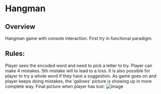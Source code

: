# Hangman

Overview
----
Hangman game with console interaction.
First try in functional paradigm.


Rules:
----
Player sees the encoded word and need to pick a letter to try.
Player can make 4 mistakes. 5th mistake will to lead to a loss.
It is also possible for player to try a whole word if they have a suggestion.
As game goes on and player keeps doing mistakes, the 'gallows' picture is 
showing up in more complete way.
Final picture when player has lost:
![image](https://github.com/Rnd-mi/hangman-game/assets/124258830/d288edc6-eb18-40fe-bee4-f9a0c6197966)




